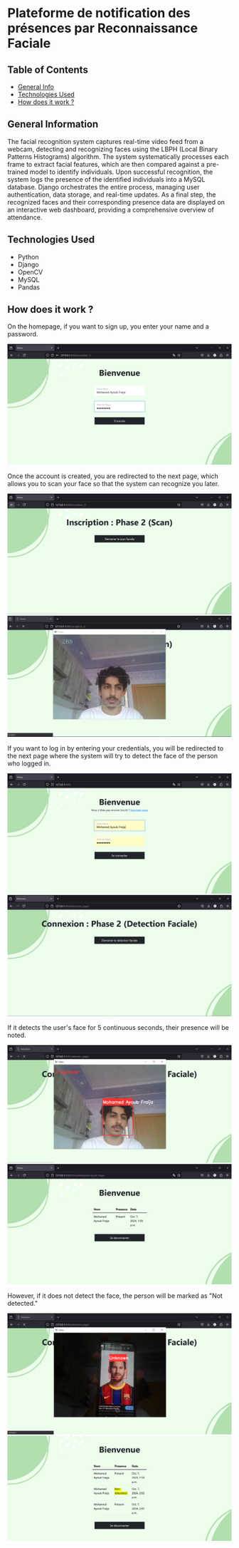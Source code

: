 # Plateforme de notification des présences par Reconnaissance Faciale 

## Table of Contents
* [General Info](#general-information)
* [Technologies Used](#technologies-used)
* [How does it work ?](#How-does-it-work-?)
<!-- * [License](#license) -->


## General Information
The facial recognition system captures real-time video feed from a webcam, detecting and recognizing faces using the LBPH (Local Binary Patterns Histograms) algorithm. The system systematically processes each frame to extract facial features, which are then compared against a pre-trained model to identify individuals. Upon successful recognition, the system logs the presence of the identified individuals into a MySQL database. Django orchestrates the entire process, managing user authentication, data storage, and real-time updates. As a final step, the recognized faces and their corresponding presence data are displayed on an interactive web dashboard, providing a comprehensive overview of attendance.
<!-- You don't have to answer all the questions - just the ones relevant to your project. -->


## Technologies Used
- Python
- Django
- OpenCV
- MySQL
- Pandas



## How does it work ?
On the homepage, if you want to sign up, you enter your name and a password.

![Example screenshot](Screenshots/home2.PNG)

Once the account is created, you are redirected to the next page, which allows you to scan your face so that the system can recognize you later.

![Example screenshot](Screenshots/scan1.PNG)
![Example screenshot](Screenshots/scan2.png)

 If you want to log in by entering your credentials, you will be redirected to the next page where the system will try to detect the face of the person who logged in.

![Example screenshot](Screenshots/home3.PNG)
![Example screenshot](Screenshots/detection1.PNG)

 If it detects the user's face for 5 continuous seconds, their presence will be noted.

![Example screenshot](Screenshots/detection2.PNG)
![Example screenshot](Screenshots/final1.PNG)

However, if it does not detect the face, the person will be marked as "Not detected."

![Example screenshot](Screenshots/detection3.PNG)
![Example screenshot](Screenshots/final2.PNG)
<!-- If you have screenshots you'd like to share, include them here. -->



<!-- Optional -->
<!-- ## License -->
<!-- This project is open source and available under the [... License](). -->

<!-- You don't have to include all sections - just the one's relevant to your project -->
